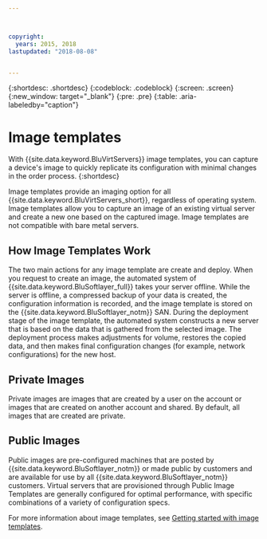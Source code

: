 ```yaml
---



copyright:
  years: 2015, 2018
lastupdated: "2018-08-08"


---
```


{:shortdesc: .shortdesc}
{:codeblock: .codeblock}
{:screen: .screen}
{:new_window: target="_blank"}
{:pre: .pre}
{:table: .aria-labeledby="caption"}

# Image templates
With {{site.data.keyword.BluVirtServers}} image templates, you can capture a device's image to quickly replicate its configuration with minimal changes in the order process. 
{:shortdesc}

Image templates provide an imaging option for all {{site.data.keyword.BluVirtServers_short}}, regardless of operating system. Image templates allow you to capture an image of an existing virtual server and create a new one based on the captured image. Image templates are not compatible with bare metal servers.

## How Image Templates Work
The two main actions for any image template are create and deploy. When you request to create an image, the automated system of {{site.data.keyword.BluSoftlayer_full}} takes your server offline. While the server is offline, a compressed backup of your data is created, the configuration information is recorded, and the image template is stored on the {{site.data.keyword.BluSoftlayer_notm}} SAN. During the deployment stage of the image template, the automated system constructs a new server that is based on the data that is gathered from the selected image. The deployment process makes adjustments for volume, restores the copied data, and then makes final configuration changes (for example, network configurations) for the new host.

## Private Images

Private images are images that are created by a user on the account or images that are created on another account and shared. By default, all images that are created are private. 

## Public Images

Public images are pre-configured machines that are posted by {{site.data.keyword.BluSoftlayer_notm}} or made public by customers and are available for use by all {{site.data.keyword.BluSoftlayer_notm}} customers. Virtual servers that are provisioned through Public Image Templates are generally configured for optimal performance, with specific combinations of a variety of configuration specs.

For more information about image templates, see [Getting started with image templates](/docs/infrastructure/image-templates/image_index.html).
